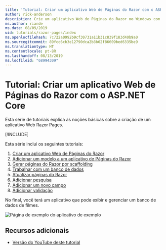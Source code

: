 ```yaml
---
title: 'Tutorial: Criar um aplicativo Web de Páginas do Razor com o ASP.NET Core'
author: rick-anderson
description: Crie um aplicativo Web de Páginas do Razor no Windows com o Visual Studio, ASP.NET Core e o EF Core.
ms.author: riande
ms.date: 08/09/2019
uid: tutorials/razor-pages/index
ms.openlocfilehash: 7c722a0992b9cf30731a11b31c839f183d40b9a0
ms.sourcegitcommit: 89fcc6cb3e12790dca2b8b62f86609bed6335be9
ms.translationtype: HT
ms.contentlocale: pt-BR
ms.lasthandoff: 08/13/2019
ms.locfileid: "68994309"
---
```

# <a name="tutorial-create-a-razor-pages-web-app-with-aspnet-core"></a>Tutorial: Criar um aplicativo Web de Páginas do Razor com o ASP.NET Core

Esta série de tutoriais explica as noções básicas sobre a criação de um aplicativo Web Razor Pages. 

[!INCLUDE[](~/includes/advancedRP.md)]

Esta série inclui os seguintes tutoriais:

1. [Criar um aplicativo Web de Páginas do Razor](xref:tutorials/razor-pages/razor-pages-start)
1. [Adicionar um modelo a um aplicativo de Páginas do Razor](xref:tutorials/razor-pages/model)
1. [Gerar páginas do Razor por scaffolding](xref:tutorials/razor-pages/page)
1. [Trabalhar com um banco de dados](xref:tutorials/razor-pages/sql)
1. [Atualizar páginas do Razor](xref:tutorials/razor-pages/da1)
1. [Adicionar pesquisa](xref:tutorials/razor-pages/search)
1. [Adicionar um novo campo](xref:tutorials/razor-pages/new-field)
1. [Adicionar validação](xref:tutorials/razor-pages/validation)

No final, você terá um aplicativo que pode exibir e gerenciar um banco de dados de filmes.

![Página de exemplo do aplicativo de exemplo](index/_static/sample-page.png)

## <a name="additional-resources"></a>Recursos adicionais

* [Versão do YouTube deste tutorial](https://www.youtube.com/watch?v=F0SP7Ry4flQ&feature=youtu.be)
